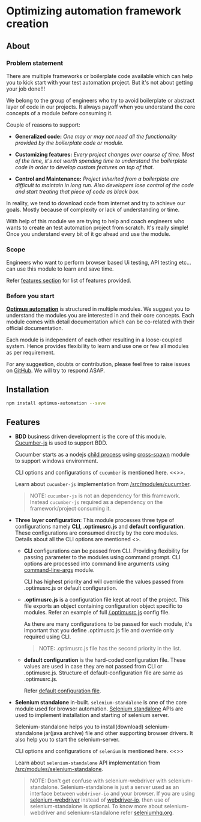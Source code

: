 # Optimizing automation framework creation

## About

### Problem statement

There are multiple frameworks or boilerplate code available which can help you to kick start with your test automation project. But it's not about getting your job done!!!

We belong to the group of engineers who try to avoid boilerplate or abstract layer of code in our projects. It always payoff when you understand the core concepts of a module before consuming it.

Couple of reasons to support:

* **Generalized code:** *One may or may not need all the functionality provided by the boilerplate code or module.*

* **Customizing features:** *Every project changes over course of time. Most of the time, it's not worth spending time to understand the boilerplate code in order to develop custom features on top of that.*

* **Control and Maintenance:** *Project inherited from a boilerplate are difficult to maintain in long run. Also developers lose control of the code and start treating that piece of code as black box.*

In reality, we tend to download code from internet and try to achieve our goals. Mostly because of complexity or lack of understanding or time.

With help of this module we are trying to help and coach engineers who wants to create an test automation project from scratch. It's really simple! Once you understand every bit of it go ahead and use the module.

### Scope

Engineers who want to perform browser based Ui testing, API testing etc... can use this module to learn and save time.

Refer [features section](https://github.com/iAbhishek91/optimus-automation#features) for  list of features provided.

### Before you start

**[Optimus automation](https://github.com/iAbhishek91/optimus-automation)** is structured in multiple modules. We suggest you to understand the modules you are interested in and their core concepts. Each module comes with detail documentation which can be co-related with their official documentation.

Each module is independent of each other resulting in a loose-coupled system. Hence provides flexibility to learn and use one or few all modules as per requirement.

For any suggestion, doubts or contribution, please feel free to raise issues on [GitHub](https://github.com/iAbhishek91/optimus-automation/issues). We will try to respond ASAP.

## Installation

```sh
npm install optimus-automation --save
```

## Features

* **BDD** business driven development is the core of this module. [Cucumber-js](https://github.com/cucumber/cucumber-js) is used to support BDD.
  
  Cucumber starts as a nodejs [child process](https://nodejs.org/api/child_process.html) using [cross-spawn](https://www.npmjs.com/package/cross-spawn) module to support windows environment.

  CLI options and configurations of `cucumber` is mentioned here. <<>>.

  Learn about `cucumber-js` implementation from [/src/modules/cucumber](https://github.com/iAbhishek91/optimus-automation/tree/master/src/modules/cucumber).

  > NOTE: `cucumber-js` is not an dependency for this framework. Instead `cucumber-js` required as a dependency on the framework/project consuming it.

* **Three layer configuration**: This module processes three type of configurations namely **CLI**, **.optimusrc.js** and **default configuration**. These configurations are consumed directly by the core modules. Details about all the CLI options are mentioned <<provide reference>>.

  * **CLI** configurations can be passed from CLI. Providing flexibility for passing parameter to the modules using command prompt. CLI options are processed into command line arguments using [command-line-args](https://www.npmjs.com/package/command-line-args) module.
  
    CLI has highest priority and will override the values passed from .optimusrc.js or default configuration.

  * **.optimusrc.js** is a configuration file kept at root of the project. This file exports an object containing configuration object specific to modules. Refer an example of full [/.optimusrc.js](https://github.com/iAbhishek91/boilerplate-optimus-automation/blob/master/.optimusrc.js) config file.
  
    As there are many configurations to be passed for each module, it's important that you define .optimusrc.js file and override only required using CLI.
  
    > NOTE: .optimusrc.js file has the second priority in the list.

  * **default configuration** is the hard-coded configuration file. These values are used in case they are not passed from CLI or .optimusrc.js. Structure of default-configuration file are same as .optimusrc.js.
  
    Refer [default configuration file](https://github.com/iAbhishek91/optimus-automation/blob/master/src/config/default.js).

* **Selenium standalone** in-built. `selenium-standalone` is one of the core module used for browser automation. [Selenium standalone](https://github.com/vvo/selenium-standalone) APIs are used to implement installation and starting of selenium server.

  Selenium-standalone helps you to install(download) selenium-standalone jar(java archive) file and other supporting browser drivers. It also help you to start the selenium-server.

  CLI options and configurations of `selenium` is mentioned here. <<>>

  Learn about `selenium-standalone` API implementation from [/src/modules/selenium-standalone](https://github.com/iAbhishek91/optimus-automation/tree/master/src/modules/selenium-standalone).

  > NOTE: Don't get confuse with selenium-webdriver with selenium-standalone. Selenium-standalone is just a server used as an interface between `webdriver-io` and your browser. If you are using [selenium-webdriver](https://www.npmjs.com/package/selenium-webdriver) instead of [webdriver-io](https://www.npmjs.com/package/webdriverio), then use of selenium-standalone is optional. To know more about selenium-webdriver and selenium-standalone refer [seleniumhq.org](https://www.seleniumhq.org/docs/03_webdriver.jsp#webdriver-and-the-selenium-server).
